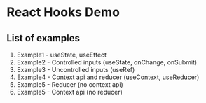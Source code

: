 # React Hooks Demo

## List of examples

1. Example1 - useState, useEffect
1. Example2 - Controlled inputs (useState, onChange, onSubmit)
1. Example3 - Uncontrolled inputs (useRef)
1. Example4 - Context api and reducer (useContext, useReducer)
1. Example5 - Reducer (no context api)
1. Example5 - Context api (no reducer)
